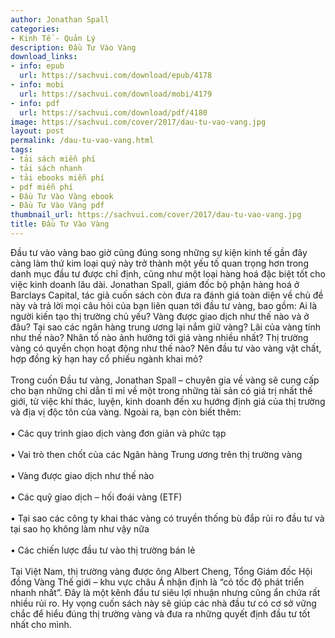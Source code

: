```yaml
---
author: Jonathan Spall
categories:
- Kinh Tế - Quản Lý
description: Đầu Tư Vào Vàng
download_links:
- info: epub
  url: https://sachvui.com/download/epub/4178
- info: mobi
  url: https://sachvui.com/download/mobi/4179
- info: pdf
  url: https://sachvui.com/download/pdf/4180
image: https://sachvui.com/cover/2017/dau-tu-vao-vang.jpg
layout: post
permalink: /dau-tu-vao-vang.html
tags:
- tải sách miễn phí
- tải sách nhanh
- tải ebooks miễn phí
- pdf miễn phí
- Đầu Tư Vào Vàng ebook
- Đầu Tư Vào Vàng pdf
thumbnail_url: https://sachvui.com/cover/2017/dau-tu-vao-vang.jpg
title: Đầu Tư Vào Vàng
---
```


 <div class="item-desc text-justify"> <p>Đầu tư vào vàng bao giờ cũng đúng song những sự kiện kinh tế gần đây càng làm thứ kim loại quý này trở thành một yếu tố quan trọng hơn trong danh mục đầu tư được chỉ định, cũng như một loại hàng hoá đặc biệt tốt cho việc kinh doanh lâu dài. Jonathan Spall, giám đốc bộ phận hàng hoá ở Barclays Capital, tác giả cuốn sách còn đưa ra đánh giá toàn diện về chủ đề này và trả lời mọi câu hỏi của bạn liên quan tới đầu tư vàng, bao gồm: Ai là người kiến tạo thị trường chủ yếu? Vàng được giao dịch như thế nào và ở đâu? Tại sao các ngân hàng trung ương lại nắm giữ vàng? Lãi của vàng tính như thế nào? Nhân tố nào ảnh hưởng tới giá vàng nhiều nhất? Thị trường vàng có quyền chọn hoạt động như thế nào? Nên đầu tư vào vàng vật chất, hợp đồng kỳ hạn hay cổ phiếu ngành khai mỏ?<br><br>Trong cuốn Đầu tư vàng, Jonathan Spall – chuyên gia về vàng sẽ cung cấp cho bạn những chỉ dẫn tỉ mỉ về một trong những tài sản có giá trị nhất thế giới, từ việc khí thác, luyện, kinh doanh đến xu hướng định giá của thị trường và địa vị độc tôn của vàng. Ngoài ra, bạn còn biết thêm:<br><br>• Các quy trình giao dịch vàng đơn giản và phức tạp<br><br>• Vai trò then chốt của các Ngân hàng Trung ương trên thị trường vàng<br><br>• Vàng được giao dịch như thế nào<br><br>• Các quỹ giao dịch – hối đoái vàng (ETF)<br><br>• Tại sao các công ty khai thác vàng có truyền thống bù đắp rủi ro đầu tư và tại sao họ không làm như vậy nữa<br><br>• Các chiến lược đầu tư vào thị trường bán lẻ<br><br>Tại Việt Nam, thị trường vàng được ông Albert Cheng, Tổng Giám đốc Hội đồng Vàng Thế giới – khu vực châu Á nhận định là “có tốc độ phát triển nhanh nhất”. Đây là một kênh đầu tư siêu lợi nhuận nhưng cũng ẩn chứa rất nhiều rủi ro. Hy vọng cuốn sách này sẽ giúp các nhà đầu tư có cơ sở vững chắc để hiểu đúng thị trường vàng và đưa ra những quyết định đầu tư tốt nhất cho mình.</p> </div>